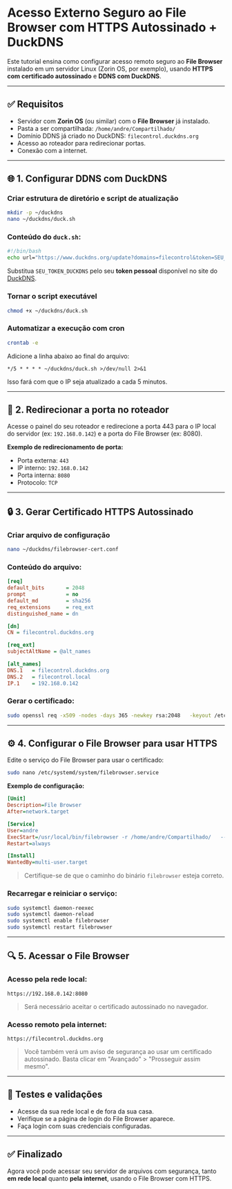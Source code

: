 # Acesso Externo Seguro ao File Browser com HTTPS Autossinado + DuckDNS

Este tutorial ensina como configurar acesso remoto seguro ao **File Browser** instalado em um servidor Linux (Zorin OS, por exemplo), usando **HTTPS com certificado autossinado** e **DDNS com DuckDNS**.

---

## ✅ Requisitos

- Servidor com **Zorin OS** (ou similar) com o **File Browser** já instalado.
- Pasta a ser compartilhada: `/home/andre/Compartilhado/`
- Domínio DDNS já criado no DuckDNS: `filecontrol.duckdns.org`
- Acesso ao roteador para redirecionar portas.
- Conexão com a internet.

---

## 🌐 1. Configurar DDNS com DuckDNS

### Criar estrutura de diretório e script de atualização

```bash
mkdir -p ~/duckdns
nano ~/duckdns/duck.sh
```

### Conteúdo do `duck.sh`:

```bash
#!/bin/bash
echo url="https://www.duckdns.org/update?domains=filecontrol&token=SEU_TOKEN_DUCKDNS&ip=" | curl -k -o ~/duckdns/duck.log -K -
```

Substitua `SEU_TOKEN_DUCKDNS` pelo seu **token pessoal** disponível no site do [DuckDNS](https://www.duckdns.org).

### Tornar o script executável

```bash
chmod +x ~/duckdns/duck.sh
```

### Automatizar a execução com cron

```bash
crontab -e
```

Adicione a linha abaixo ao final do arquivo:

```cron
*/5 * * * * ~/duckdns/duck.sh >/dev/null 2>&1
```

Isso fará com que o IP seja atualizado a cada 5 minutos.

---

## 🔁 2. Redirecionar a porta no roteador

Acesse o painel do seu roteador e redirecione a porta 443 para o IP local do servidor (ex: `192.168.0.142`) e a porta do File Browser (ex: 8080).

**Exemplo de redirecionamento de porta:**
- Porta externa: `443`
- IP interno: `192.168.0.142`
- Porta interna: `8080`
- Protocolo: `TCP`

---

## 🔒 3. Gerar Certificado HTTPS Autossinado

### Criar arquivo de configuração

```bash
nano ~/duckdns/filebrowser-cert.conf
```

### Conteúdo do arquivo:

```ini
[req]
default_bits       = 2048
prompt             = no
default_md         = sha256
req_extensions     = req_ext
distinguished_name = dn

[dn]
CN = filecontrol.duckdns.org

[req_ext]
subjectAltName = @alt_names

[alt_names]
DNS.1   = filecontrol.duckdns.org
DNS.2   = filecontrol.local
IP.1    = 192.168.0.142
```

### Gerar o certificado:

```bash
sudo openssl req -x509 -nodes -days 365 -newkey rsa:2048   -keyout /etc/ssl/private/filebrowser.key   -out /etc/ssl/certs/filebrowser.crt   -config ~/duckdns/filebrowser-cert.conf
```

---

## ⚙️ 4. Configurar o File Browser para usar HTTPS

Edite o serviço do File Browser para usar o certificado:

```bash
sudo nano /etc/systemd/system/filebrowser.service
```

**Exemplo de configuração:**

```ini
[Unit]
Description=File Browser
After=network.target

[Service]
User=andre
ExecStart=/usr/local/bin/filebrowser -r /home/andre/Compartilhado/   --address 0.0.0.0 --port 8080   --cert /etc/ssl/certs/filebrowser.crt   --key /etc/ssl/private/filebrowser.key
Restart=always

[Install]
WantedBy=multi-user.target
```

> Certifique-se de que o caminho do binário `filebrowser` esteja correto.

### Recarregar e reiniciar o serviço:

```bash
sudo systemctl daemon-reexec
sudo systemctl daemon-reload
sudo systemctl enable filebrowser
sudo systemctl restart filebrowser
```

---

## 🔍 5. Acessar o File Browser

### Acesso pela rede local:

```
https://192.168.0.142:8080
```

> Será necessário aceitar o certificado autossinado no navegador.

### Acesso remoto pela internet:

```
https://filecontrol.duckdns.org
```

> Você também verá um aviso de segurança ao usar um certificado autossinado. Basta clicar em "Avançado" > "Prosseguir assim mesmo".

---

## 🧪 Testes e validações

- Acesse da sua rede local e de fora da sua casa.
- Verifique se a página de login do File Browser aparece.
- Faça login com suas credenciais configuradas.

---

## ✅ Finalizado

Agora você pode acessar seu servidor de arquivos com segurança, tanto **em rede local** quanto **pela internet**, usando o File Browser com HTTPS.
